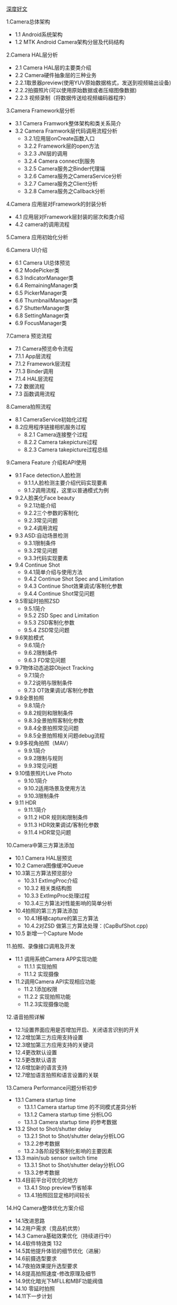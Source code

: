 [深度好文](https://www.jianshu.com/p/5f538820e370)

1.Camera总体架构

* 1.1 Android系统架构
* 1.2 MTK Android Camera架构分层及代码结构

2.Camera HAL层分析

* 2.1 Camera HAL层的主要类介绍
* 2.2 Camera硬件抽象层的三种业务
* 2.2.1取景器preview(使用YUV原始数据格式，发送到视频输出设备)
* 2.2.2拍摄照片(可以使用原始数据或者压缩图像数据)
* 2.2.3 视频录制（将数据传送给视频编码器程序）

3.Camera Framework层分析

* 3.1 Camera Framwork整体架构和类关系简介
* 3.2 Camera Framwork层代码调用流程分析
	* 3.2.1应用层onCreate函数入口
	* 3.2.2 Framework层的open方法
	* 3.2.3 JNI层的调用
	* 3.2.4 Camera connect到服务
	* 3.2.5 Camera服务之Binder代理端
	* 3.2.6 Camera服务之CameraService分析
	* 3.2.7 Camera服务之Client分析
	* 3.2.8 Camera服务之Callback分析

4.Camera 应用层对Framework的封装分析

* 4.1 应用层对Framework层封装的层次和类介绍
* 4.2 camera的调用流程

5.Camera 应用初始化分析

6.Camera UI介绍

* 6.1 Camera UI总体预览
* 6.2 ModePicker类
* 6.3 IndicatorManager类
* 6.4 RemainingManager类
* 6.5 PickerManager类
* 6.6 ThumbnailManager类
* 6.7 ShutterManager类
* 6.8 SettingManager类
* 6.9 FocusManager类

7.Camera 预览流程

* 7.1 Camera预览命令流程
* 7.1.1 App层流程
* 7.1.2 Framework层流程
* 7.1.3 Binder调用
* 7.1.4 HAL层流程
* 7.2 数据流程
* 7.3 函数调用流程

8.Camera拍照流程

* 8.1 CameraService初始化过程
* 8.2应用程序链接相机服务过程
	* 8.2.1 Camera连接整个过程
	* 8.2.2 Camera takepicture过程
	* 8.2.3 Camera takepicture过程总结

9.Camera Feature 介绍和API使用

* 9.1 Face detection人脸检测
	* 9.1.1人脸检测主要介绍代码实现要素
	* 9.1.2调用流程，这里以普通模式为例
* 9.2人脸美化Face beauty
	* 9.2.1功能介绍
	* 9.2.2三个参数的客制化
	* 9.2.3常见问题
	* 9.2.4调用流程
* 9.3 ASD:自动场景检测
	* 9.3.1限制条件
	* 9.3.2常见问题
	* 9.3.3代码实现要素
* 9.4 Continue Shot
	* 9.4.1简单介绍与使用方法
	* 9.4.2 Continue Shot Spec and Limitation
	* 9.4.3 Continue Shot效果调试/客制化参数
	* 9.4.4 Continue Shot常见问题
* 9.5零延时拍照ZSD
	* 9.5.1简介
	* 9.5.2 ZSD Spec and Limitation
	* 9.5.3 ZSD客制化参数
	* 9.5.4 ZSD常见问题
* 9.6笑脸模式
	* 9.6.1简介
	* 9.6.2限制条件
	* 9.6.3 FD常见问题
* 9.7物体动态追踪Object Tracking
	* 9.7.1简介
	* 9.7.2说明与限制条件
	* 9.7.3 OT效果调试/客制化参数
* 9.8全景拍照
	* 9.8.1简介
	* 9.8.2规则和限制条件
	* 9.8.3全景拍照客制化参数
	* 9.8.4全景拍照常见问题
	* 9.8.5全景拍照相关问题debug流程
* 9.9多视角拍照（MAV）
	* 9.9.1简介
	* 9.9.2限制与规则
	* 9.9.3常见问题
* 9.10情景照片Live Photo
	* 9.10.1简介
	* 9.10.2适用场景及使用方法
	* 9.10.3限制条件
* 9.11 HDR
	* 9.11.1简介
	* 9.11.2 HDR 规则和限制条件
	* 9.11.3 HDR效果调试/客制化参数
	* 9.11.4 HDR常见问题

10.Camera中第三方算法添加

* 10.1 Camera HAL层预览
* 10.2 Camera图像缓冲Queue
* 10.3第三方算法预览部分
	* 10.3.1 ExtImgProc介绍
	* 10.3.2 相关类结构图
	* 10.3.3 ExtImpProc处理过程
	* 10.3.4三方算法对性能影响的简单分析
* 10.4拍照的第三方算法添加
	* 10.4.1移植capture的第三方算法
	* 10.4.2对ZSD 做第三方算法处理：(CapBufShot.cpp)
* 10.5 新增一个Capture Mode

11.拍照、录像接口调用及开发

* 11.1 调用系统Camera APP实现功能
	* 11.1.1 实现拍照
	* 11.1.2 实现摄像
* 11.2调用Camera API实现相应功能
	* 11.2.1添加权限
	* 11.2.2 实现拍照功能
	* 11.2.3实现摄像功能

12.语音拍照详解

* 12.1设置界面应用是否增加开启、关闭语言识别的开关
* 12.2增加第三方应用支持设置
* 12.3增加第三方应用支持的关键词
* 12.4更改默认设置
* 12.5更改默认语言
* 12.6增加新的语言支持
* 12.7增加语言拍照和语言设置的关联

13.Camera Performance问题分析初步

* 13.1 Camera startup time
	* 13.1.1 Camera startup time 的不同模式差异分析
	* 13.1.2 Camera startup time 分析LOG
	* 13.1.3 Camera startup time 的参考数据
* 13.2 Shot to Shot/shutter delay
	* 13.2.1 Shot to Shot/shutter delay分析LOG
	* 13.2.2参考数据
	* 13.2.3各阶段受客制化影响的主要因素
* 13.3 main/sub sensor switch time
	* 13.3.1 Shot to Shot/shutter delay分析LOG
	* 13.3.2参考数据
* 13.4目前平台可优化的地方
	* 13.4.1 Stop preview节省帧率
	* 13.4.1拍照回显定格时间较长

14.HQ Camera整体优化方案介绍

* 14.1改进思路
* 14.2用户需求（竞品机优势）
* 14.3 Camera基础效果优化（持续进行中）
* 14.4软件特效类 132
* 14.5其他提升体验的细节优化（进展）
* 14.6前摄选型要求
* 14.7夜拍效果提升选型要求
* 14.8提高拍照速度-修改原理及细节
* 14.9优化暗光下MFLL和MBF功能阀值
* 14.10 零延时拍照
* 14.11下一步计划